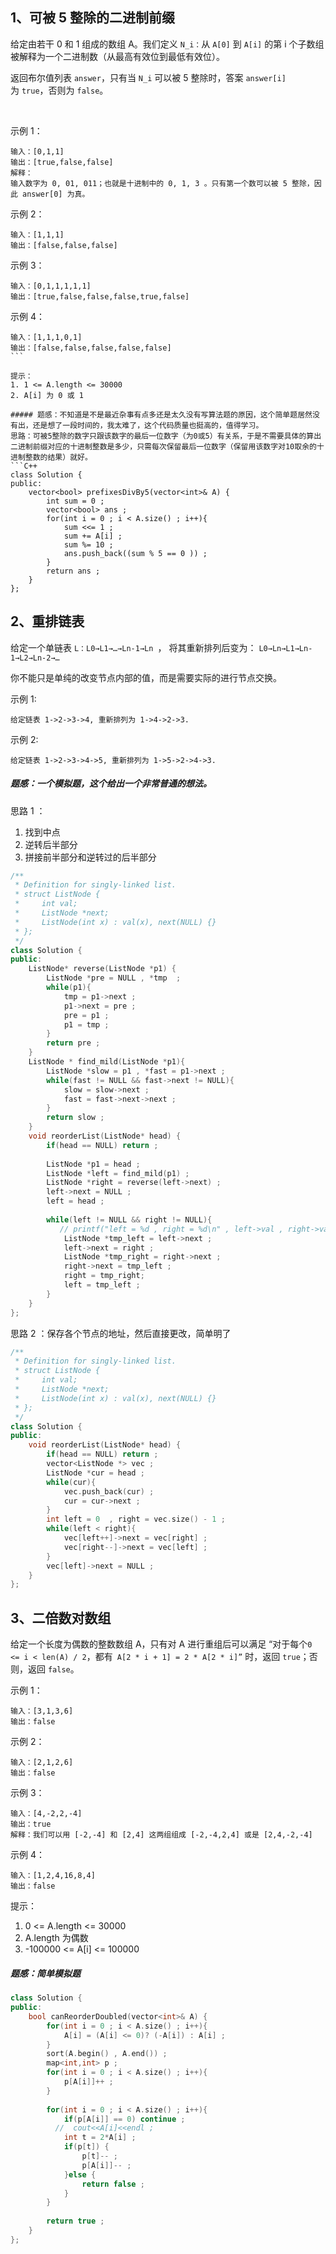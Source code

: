## 1、可被 5 整除的二进制前缀
给定由若干 0 和 1 组成的数组 A。我们定义 `N_i：`从 `A[0]` 到 `A[i]` 的第 i 个子数组被解释为一个二进制数（从最高有效位到最低有效位）。

返回布尔值列表 `answer`，只有当 `N_i` 可以被 5 整除时，答案 `answer[i]` 为 `true`，否则为 `false`。

 

示例 1：
```
输入：[0,1,1]
输出：[true,false,false]
解释：
输入数字为 0, 01, 011；也就是十进制中的 0, 1, 3 。只有第一个数可以被 5 整除，因此 answer[0] 为真。
```
示例 2：
```
输入：[1,1,1]
输出：[false,false,false]
```
示例 3：
```
输入：[0,1,1,1,1,1]
输出：[true,false,false,false,true,false]
```
示例 4：
```
输入：[1,1,1,0,1]
输出：[false,false,false,false,false]
``` 

提示：
1. 1 <= A.length <= 30000
2. A[i] 为 0 或 1

##### 题感：不知道是不是最近杂事有点多还是太久没有写算法题的原因，这个简单题居然没有出，还是想了一段时间的，我太难了，这个代码质量也挺高的，值得学习。
思路：可被5整除的数字只跟该数字的最后一位数字（为0或5）有关系，于是不需要具体的算出二进制前缀对应的十进制整数是多少，只需每次保留最后一位数字（保留用该数字对10取余的十进制整数的结果）就好。
```C++
class Solution {
public:
    vector<bool> prefixesDivBy5(vector<int>& A) {
        int sum = 0 ; 
        vector<bool> ans ; 
        for(int i = 0 ; i < A.size() ; i++){
            sum <<= 1 ;
            sum += A[i] ; 
            sum %= 10 ; 
            ans.push_back((sum % 5 == 0 )) ;
        }
        return ans ; 
    }
};
```

## 2、重排链表
给定一个单链表 `L：L0→L1→…→Ln-1→Ln `，
将其重新排列后变为： `L0→Ln→L1→Ln-1→L2→Ln-2→…`

你不能只是单纯的改变节点内部的值，而是需要实际的进行节点交换。

示例 1:
```
给定链表 1->2->3->4, 重新排列为 1->4->2->3.
```
示例 2:
```
给定链表 1->2->3->4->5, 重新排列为 1->5->2->4->3.
```
##### 题感：一个模拟题，这个给出一个非常普通的想法。
思路 1 ：
1. 找到中点
2. 逆转后半部分
3. 拼接前半部分和逆转过的后半部分
```C++
/**
 * Definition for singly-linked list.
 * struct ListNode {
 *     int val;
 *     ListNode *next;
 *     ListNode(int x) : val(x), next(NULL) {}
 * };
 */
class Solution {
public:
    ListNode* reverse(ListNode *p1) {
        ListNode *pre = NULL , *tmp  ;
        while(p1){
            tmp = p1->next ;
            p1->next = pre ; 
            pre = p1 ; 
            p1 = tmp ;
        }
        return pre ; 
    }
    ListNode * find_mild(ListNode *p1){
        ListNode *slow = p1 , *fast = p1->next ; 
        while(fast != NULL && fast->next != NULL){
            slow = slow->next ;
            fast = fast->next->next ; 
        }
        return slow ; 
    }
    void reorderList(ListNode* head) {
        if(head == NULL) return ; 
       
        ListNode *p1 = head ; 
        ListNode *left = find_mild(p1) ; 
        ListNode *right = reverse(left->next) ;
        left->next = NULL ; 
        left = head ; 
        
        while(left != NULL && right != NULL){
           // printf("left = %d , right = %d\n" , left->val , right->val) ; 
            ListNode *tmp_left = left->next ;
            left->next = right ; 
            ListNode *tmp_right = right->next ; 
            right->next = tmp_left ; 
            right = tmp_right; 
            left = tmp_left ; 
        }
    }
};
```
思路 2 ：保存各个节点的地址，然后直接更改，简单明了
```C++
/**
 * Definition for singly-linked list.
 * struct ListNode {
 *     int val;
 *     ListNode *next;
 *     ListNode(int x) : val(x), next(NULL) {}
 * };
 */
class Solution {
public:
    void reorderList(ListNode* head) {
        if(head == NULL) return ; 
        vector<ListNode *> vec ; 
        ListNode *cur = head ; 
        while(cur){
            vec.push_back(cur) ;
            cur = cur->next ; 
        }
        int left = 0  , right = vec.size() - 1 ; 
        while(left < right){
            vec[left++]->next = vec[right] ; 
            vec[right--]->next = vec[left] ;
        }
        vec[left]->next = NULL ; 
    }
};
```

## 3、二倍数对数组
给定一个长度为偶数的整数数组 A，只有对 A 进行重组后可以满足 “对于每个` 0 <= i < len(A) / 2 `，都有` A[2 * i + 1] = 2 * A[2 * i]”` 时，返回 `true`；否则，返回 `false`。

示例 1：
```
输入：[3,1,3,6]
输出：false
```
示例 2：
```
输入：[2,1,2,6]
输出：false
```
示例 3：
```
输入：[4,-2,2,-4]
输出：true
解释：我们可以用 [-2,-4] 和 [2,4] 这两组组成 [-2,-4,2,4] 或是 [2,4,-2,-4]
```
示例 4：
```
输入：[1,2,4,16,8,4]
输出：false
```

提示：

1. 0 <= A.length <= 30000
2. A.length 为偶数
3. -100000 <= A[i] <= 100000

##### 题感：简单模拟题
```C++
class Solution {
public:
    bool canReorderDoubled(vector<int>& A) {
        for(int i = 0 ; i < A.size() ; i++){
            A[i] = (A[i] <= 0)? (-A[i]) : A[i] ; 
        }
        sort(A.begin() , A.end()) ; 
        map<int,int> p ; 
        for(int i = 0 ; i < A.size() ; i++){
            p[A[i]]++ ; 
        }
        
        for(int i = 0 ; i < A.size() ; i++){
            if(p[A[i]] == 0) continue ; 
          //  cout<<A[i]<<endl ;
            int t = 2*A[i] ; 
            if(p[t]) {
                p[t]-- ; 
                p[A[i]]-- ; 
            }else {
                return false ; 
            }
        }
        
        return true ; 
    }
};
```